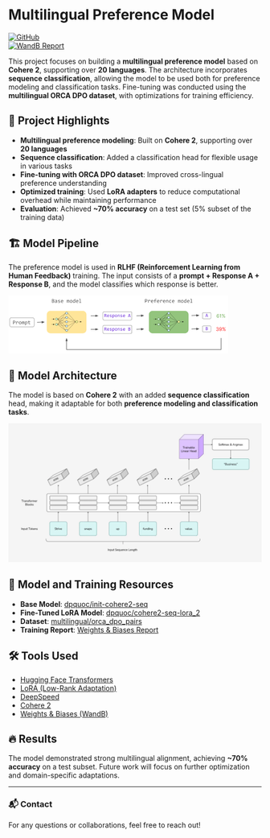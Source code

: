 # Multilingual Preference Model

[![GitHub](https://img.shields.io/badge/GitHub-Repository-blue?logo=github)](https://github.com/dpquoc/Multilingual-Preference-Model)  
[![WandB Report](https://img.shields.io/badge/Training-Report-orange?logo=weightsandbiases)](https://api.wandb.ai/links/dpquoc-openai/3c3j635r)

This project focuses on building a **multilingual preference model** based on **Cohere 2**, supporting over **20 languages**. The architecture incorporates **sequence classification**, allowing the model to be used both for preference modeling and classification tasks. Fine-tuning was conducted using the **multilingual ORCA DPO dataset**, with optimizations for training efficiency.

## 📌 Project Highlights
- **Multilingual preference modeling**: Built on **Cohere 2**, supporting over **20 languages**  
- **Sequence classification**: Added a classification head for flexible usage in various tasks  
- **Fine-tuning with ORCA DPO dataset**: Improved cross-lingual preference understanding  
- **Optimized training**: Used **LoRA adapters** to reduce computational overhead while maintaining performance  
- **Evaluation**: Achieved **~70% accuracy** on a test set (5% subset of the training data)  

## 🏗️ Model Pipeline
The preference model is used in **RLHF (Reinforcement Learning from Human Feedback)** training. The input consists of a **prompt + Response A + Response B**, and the model classifies which response is better.

![Preference Model Pipeline](images/preference_model.png)

## 🧠 Model Architecture
The model is based on **Cohere 2** with an added **sequence classification** head, making it adaptable for both **preference modeling and classification tasks**.

![Model Architecture](images/architecture.png)

## 🚀 Model and Training Resources
- **Base Model**: [dpquoc/init-cohere2-seq](https://huggingface.co/dpquoc/init-cohere2-seq)  
- **Fine-Tuned LoRA Model**: [dpquoc/cohere2-seq-lora_2](https://huggingface.co/dpquoc/cohere2-seq-lora_2/tree/main)  
- **Dataset**: [multilingual/orca_dpo_pairs](https://huggingface.co/datasets/multilingual/orca_dpo_pairs)  
- **Training Report**: [Weights & Biases Report](https://api.wandb.ai/links/dpquoc-openai/3c3j635r)  

## 🛠 Tools Used
- [Hugging Face Transformers](https://huggingface.co/docs/transformers/index)
- [LoRA (Low-Rank Adaptation)](https://huggingface.co/docs/peft/index)
- [DeepSpeed](https://www.deepspeed.ai/)
- [Cohere 2](https://cohere.com/)
- [Weights & Biases (WandB)](https://wandb.ai/)

## 🔥 Results
The model demonstrated strong multilingual alignment, achieving **~70% accuracy** on a test subset. Future work will focus on further optimization and domain-specific adaptations.

---

### 📬 Contact
For any questions or collaborations, feel free to reach out!
